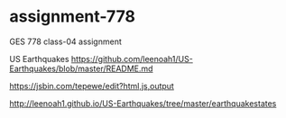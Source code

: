 # assignment-778

GES 778 class-04 assignment

US Earthquakes
https://github.com/leenoah1/US-Earthquakes/blob/master/README.md

https://jsbin.com/tepewe/edit?html,js,output

http://leenoah1.github.io/US-Earthquakes/tree/master/earthquakestates
